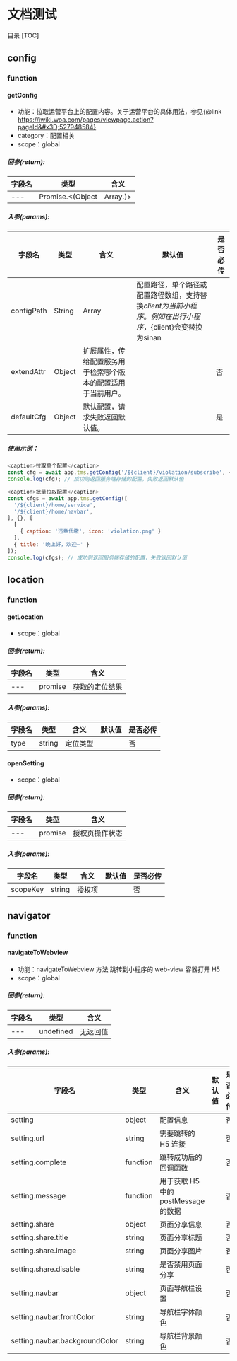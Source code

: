 # 文档测试

目录
[TOC]


## config
### function

#### getConfig
- 功能：拉取运营平台上的配置内容。关于运营平台的具体用法，参见{@link https://iwiki.woa.com/pages/viewpage.action?pageId&#x3D;527948584}
- category：配置相关
- scope：global

##### 回参(return):

| 字段名 | 类型 | 含义 |
| ----- | --- | --- |
| --- | Promise.<(Object|Array.<Object>)> | 有默认值时，请求失败返回默认值。无默认值时，请求失败返回Promise.reject |

##### 入参(params):

| 字段名 | 类型 | 含义 | 默认值 | 是否必传 |
| ----- | --- | --- | ----- | ----- |
| configPath | String|Array | 配置路径，单个路径或配置路径数组，支持替换${client}为当前小程序。例如在出行小程序，${client}会变替换为sinan |  | 否
| extendAttr | Object | 扩展属性，传给配置服务用于检索哪个版本的配置适用于当前用户。 |  | 否
| defaultCfg | Object | 默认配置，请求失败返回默认值。 |  | 是


##### 使用示例：
```javascript
<caption>拉取单个配置</caption>
const cfg = await app.tms.getConfig('/${client}/violation/subscribe', {}, { title: '当前城市不支持订阅'})
console.log(cfg); // 成功则返回服务端存储的配置，失败返回默认值
```
```javascript
<caption>批量拉取配置</caption>
const cfgs = await app.tms.getConfig([
  '/${client}/home/service',
  '/${client}/home/navbar',
], {}, [
  [
    { caption: '违章代缴', icon: 'violation.png' }
  ],
  { title: '晚上好，欢迎~' }
]);
console.log(cfgs); // 成功则返回服务端存储的配置，失败返回默认值
```

## location
### function

#### getLocation
- scope：global

##### 回参(return):

| 字段名 | 类型 | 含义 |
| ----- | --- | --- |
| --- | promise | 获取的定位结果 |

##### 入参(params):

| 字段名 | 类型 | 含义 | 默认值 | 是否必传 |
| ----- | --- | --- | ----- | ----- |
| type | string | 定位类型 |  | 否


#### openSetting
- scope：global

##### 回参(return):

| 字段名 | 类型 | 含义 |
| ----- | --- | --- |
| --- | promise | 授权页操作状态 |

##### 入参(params):

| 字段名 | 类型 | 含义 | 默认值 | 是否必传 |
| ----- | --- | --- | ----- | ----- |
| scopeKey | string | 授权项 |  | 否


## navigator
### function

#### navigateToWebview
- 功能：navigateToWebview 方法 跳转到小程序的 web-view 容器打开 H5
- scope：global

##### 回参(return):

| 字段名 | 类型 | 含义 |
| ----- | --- | --- |
| --- | undefined | 无返回值 |

##### 入参(params):

| 字段名 | 类型 | 含义 | 默认值 | 是否必传 |
| ----- | --- | --- | ----- | ----- |
| setting | object | 配置信息 |  | 否
| setting.url | string | 需要跳转的 H5 连接 |  | 否
| setting.complete | function | 跳转成功后的回调函数 |  | 否
| setting.message | function | 用于获取 H5 中的 postMessage 的数据 |  | 否
| setting.share | object | 页面分享信息 |  | 否
| setting.share.title | string | 页面分享标题 |  | 否
| setting.share.image | string | 页面分享图片 |  | 否
| setting.share.disable | string | 是否禁用页面分享 |  | 否
| setting.navbar | object | 页面导航栏设置 |  | 否
| setting.navbar.frontColor | string | 导航栏字体颜色 |  | 否
| setting.navbar.backgroundColor | string | 导航栏背景颜色 |  | 否



